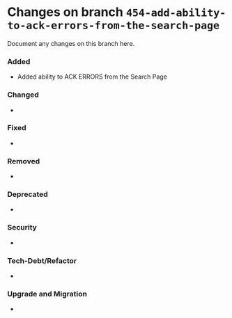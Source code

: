 # Changes on branch `454-add-ability-to-ack-errors-from-the-search-page`
Document any changes on this branch here.
### Added
- Added ability to ACK ERRORS from the Search Page 

### Changed
- 

### Fixed
- 

### Removed
- 

### Deprecated
- 

### Security
- 

### Tech-Debt/Refactor
- 

### Upgrade and Migration
- 
